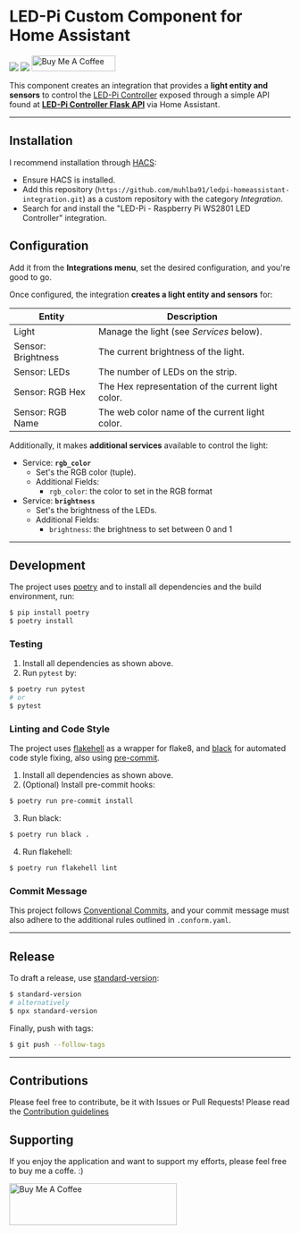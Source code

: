 # LED-Pi Custom Component for Home Assistant

[![](https://img.shields.io/github/license/muhlba91/ledpi-homeassistant-integration?style=for-the-badge)](LICENSE)
[![](https://img.shields.io/github/workflow/status/muhlba91/ledpi-homeassistant-integration/Python%20package?style=for-the-badge)](https://github.com/muhlba91/ledpi-homeassistant-integration/actions)
<a href="https://www.buymeacoffee.com/muhlba91" target="_blank"><img src="https://cdn.buymeacoffee.com/buttons/default-orange.png" alt="Buy Me A Coffee" height="28" width="150"></a>

This component creates an integration that provides a **light entity and sensors** to control
the [LED-Pi Controller](https://github.com/muhlba91/ledpi-controller) exposed through a simple API found at
**[LED-Pi Controller Flask API](https://github.com/muhlba91/ledpi-controller-api)** via Home Assistant.

---

## Installation

I recommend installation through [HACS](https://hacs.xyz/):

- Ensure HACS is installed.
- Add this repository (`https://github.com/muhlba91/ledpi-homeassistant-integration.git`) as a custom repository with
  the category *Integration*.
- Search for and install the "LED-Pi - Raspberry Pi WS2801 LED Controller" integration.

## Configuration

Add it from the **Integrations menu**, set the desired configuration, and you're good to go.

Once configured, the integration **creates a light entity and sensors** for:

| Entity | Description |
|--------|-------------|
| Light | Manage the light (see *Services* below). |
| Sensor: Brightness | The current brightness of the light. |
| Sensor: LEDs | The number of LEDs on the strip. |
| Sensor: RGB Hex | The Hex representation of the current light color. |
| Sensor: RGB Name | The web color name of the current light color. |

Additionally, it makes **additional services** available to control the light:

- Service: **`rgb_color`**
    - Set's the RGB color (tuple).
    - Additional Fields:
        - `rgb_color`: the color to set in the RGB format
- Service: **`brightness`**
    - Set's the brightness of the LEDs.
    - Additional Fields:
        - `brightness`: the brightness to set between 0 and 1

---

## Development

The project uses [poetry](https://poetry.eustace.io/) and to install all dependencies and the build environment, run:

```bash
$ pip install poetry
$ poetry install
```

### Testing

1) Install all dependencies as shown above.
2) Run `pytest` by:

```bash
$ poetry run pytest
# or
$ pytest
```

### Linting and Code Style

The project uses [flakehell](https://github.com/life4/flakehell) as a wrapper for flake8,
and [black](https://github.com/psf/black) for automated code style fixing, also
using [pre-commit](https://pre-commit.com/).

1) Install all dependencies as shown above.
2) (Optional) Install pre-commit hooks:

```bash
$ poetry run pre-commit install
```

3) Run black:

```bash
$ poetry run black .
```

4) Run flakehell:

```bash
$ poetry run flakehell lint
```

### Commit Message

This project follows [Conventional Commits](https://www.conventionalcommits.org/), and your commit message must also
adhere to the additional rules outlined in `.conform.yaml`.

---

## Release

To draft a release, use [standard-version](https://github.com/conventional-changelog/standard-version):

```bash
$ standard-version
# alternatively
$ npx standard-version
```

Finally, push with tags:

```bash
$ git push --follow-tags
```

---

## Contributions

Please feel free to contribute, be it with Issues or Pull Requests! Please read
the [Contribution guidelines](CONTRIBUTING.md)

## Supporting

If you enjoy the application and want to support my efforts, please feel free to buy me a coffe. :)

<a href="https://www.buymeacoffee.com/muhlba91" target="_blank"><img src="https://cdn.buymeacoffee.com/buttons/default-orange.png" alt="Buy Me A Coffee" height="75" width="300"></a>
